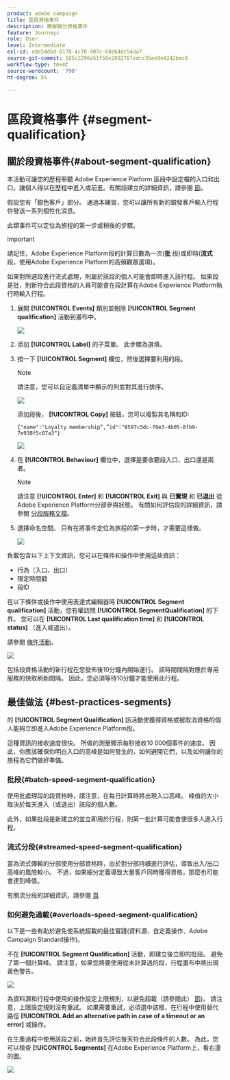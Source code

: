 ```yaml
---
product: adobe campaign
title: 區段資格事件
description: 瞭解細分資格事件
feature: Journeys
role: User
level: Intermediate
exl-id: e8e54dbd-8178-4c70-907c-68eb4dc54da7
source-git-commit: 185c2296a51f58e2092787edcc35ee9e4242bec8
workflow-type: tm+mt
source-wordcount: '790'
ht-degree: 5%

---
```


# 區段資格事件 {#segment-qualification}

## 關於段資格事件{#about-segment-qualification}

本活動可讓您的歷程聆聽 Adobe Experience Platform 區段中設定檔的入口和出口，讓個人得以在歷程中進入或前進。有關段建立的詳細資訊，請參閱 [節](../segment/about-segments.md)。

假設您有「銀色客戶」部分。 通過本練習，您可以讓所有新的銀發客戶輸入行程併發送一系列個性化消息。

此類事件可以定位為旅程的第一步或稍後的步驟。

>[!IMPORTANT]
>
>請記住，Adobe Experience Platform段的計算日數為一次(**批** 段)或即時(**流式** 段，使用Adobe Experience Platform的高頻觀眾選項)。
>
>如果對所選段進行流式處理，則屬於該段的個人可能會即時進入該行程。 如果段是批，則新符合此段資格的人員可能會在段計算在Adobe Experience Platform執行時輸入行程。


1. 展開 **[!UICONTROL Events]** 類別並刪除 **[!UICONTROL Segment qualification]** 活動到畫布中。

   ![](../assets/segment5.png)

1. 添加 **[!UICONTROL Label]** 的子菜單。 此步驟為選填。

1. 按一下 **[!UICONTROL Segment]** 欄位，然後選擇要利用的段。

   >[!NOTE]
   >
   >請注意，您可以自定義清單中顯示的列並對其進行排序。

   ![](../assets/segment6.png)

   添加段後， **[!UICONTROL Copy]** 按鈕，您可以複製其名稱和ID:

   `{"name":"Loyalty membership“,”id":"8597c5dc-70e3-4b05-8fb9-7e938f5c07a3"}`

   ![](../assets/segment-copy.png)

1. 在 **[!UICONTROL Behaviour]** 欄位中，選擇是要收聽段入口、出口還是兩者。

   >[!NOTE]
   >
   >請注意 **[!UICONTROL Enter]** 和 **[!UICONTROL Exit]** 與 **已實現** 和 **已退出** 從Adobe Experience Platform分部參與狀態。 有關如何評估段的詳細資訊，請參閱 [分段服務文檔](https://experienceleague.adobe.com/docs/experience-platform/segmentation/tutorials/evaluate-a-segment.html?lang=en#interpret-segment-results)。

1. 選擇命名空間。 只有在將事件定位為旅程的第一步時，才需要這樣做。

   ![](../assets/segment7.png)

負載包含以下上下文資訊，您可以在條件和操作中使用這些資訊：

* 行為（入口、出口）
* 限定時間戳
* 段ID

在以下條件或操作中使用表達式編輯器時 **[!UICONTROL Segment qualification]** 活動，您有權訪問 **[!UICONTROL SegmentQualification]** 的下界。 您可以在 **[!UICONTROL Last qualification time]** 和 **[!UICONTROL status]** （進入或退出）。

請參閱 [條件活動](../building-journeys/condition-activity.md#about_condition)。

![](../assets/segment8.png)

包括段資格活動的新行程在您發佈後10分鐘內開始運行。 該時間間隔對應於專用服務的快取刷新間隔。 因此，您必須等待10分鐘才能使用此行程。

## 最佳做法 {#best-practices-segments}

的 **[!UICONTROL Segment Qualification]** 該活動使獲得資格或被取消資格的個人能夠立即進入Adobe Experience Platform段。

這種資訊的接收速度很快。 所做的測量顯示每秒接收10 000個事件的速度。 因此，你應該確保你明白入口的高峰是如何發生的，如何避開它們，以及如何讓你的旅程為它們做好準備。

### 批段{#batch-speed-segment-qualification}

使用批處理段的段資格時，請注意，在每日計算時將出現入口高峰。 峰值的大小取決於每天進入（或退出）該段的個人數。

此外，如果批段是新建立的並立即用於行程，則第一批計算可能會使很多人進入行程。

### 流式分段{#streamed-speed-segment-qualification}

當為流式傳輸的分部使用分部資格時，由於對分部持續進行評估，導致出入/出口高峰的風險較小。 不過，如果細分定義導致大量客戶同時獲得資格，那麼也可能會達到峰值。

有關流分段的詳細資訊，請參閱 [頁](https://experienceleague.adobe.com/docs/experience-platform/segmentation/api/streaming-segmentation.html#api)

### 如何避免過載{#overloads-speed-segment-qualification}

以下是一些有助於避免使系統超載的最佳實踐(資料源、自定義操作、Adobe Campaign Standard操作)。

不在 **[!UICONTROL Segment Qualification]** 活動，即建立後立即的批段。 避免了第一個計算峰。 請注意，如果您將要使用從未計算過的段，行程畫布中將出現黃色警告。

![](../assets/segment-error.png)

為資料源和行程中使用的操作設定上限規則，以避免超載（請參閱此） [節](../api/capping.md))。 請注意，上限設定規則沒有重試。 如果需要重試，必須選中該框，在行程中使用替代路徑 **[!UICONTROL Add an alternative path in case of a timeout or an error]** 或操作。

在生產過程中使用該段之前，始終首先評估每天符合此段條件的人數。 為此，您可以檢查 **[!UICONTROL Segments]** 在Adobe Experience Platform上，看右邊的圖。

![](../assets/segment-overload.png)
